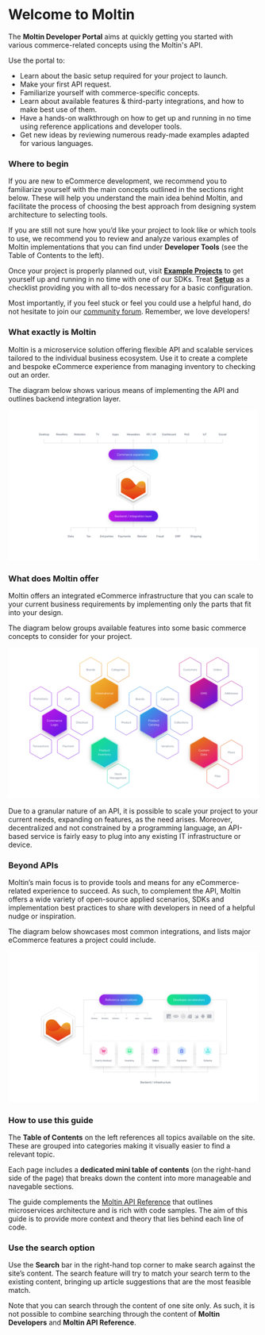 # Welcome to Moltin

The **Moltin Developer Portal** aims at quickly getting you started with various commerce-related concepts using the Moltin's API. 

Use the portal to:

* Learn about the basic setup required for your project to launch.
* Make your first API request.
* Familiarize yourself with commerce-specific concepts.
* Learn about available features & third-party integrations, and how to make best use of them.
* Have a hands-on walkthrough on how to get up and running in no time using reference applications and developer tools.
* Get new ideas by reviewing numerous ready-made examples adapted for various languages.

### Where to begin

If you are new to eCommerce development, we recommend you to familiarize yourself with the main concepts outlined in the sections right below. These will help you understand the main idea behind Moltin, and facilitate the process of choosing the best approach from designing system architecture to selecting tools.

If you are still not sure how you’d like your project to look like or which tools to use, we recommend you to review and analyze various examples of Moltin implementations that you can find under **Developer Tools** \(see the Table of Contents to the left\).

Once your project is properly planned out, visit [**Example Projects**](example-projects/) to get yourself up and running in no time with one of our SDKs. Treat [**Setup**](getting-started/setup.md) as a checklist providing you with all to-dos necessary for a basic configuration.

Most importantly, if you feel stuck or feel you could use a helpful hand, do not hesitate to join our [community forum](https://forum.moltin.com). Remember, we love developers!

### What exactly is Moltin

Moltin is a microservice solution offering flexible API and scalable services tailored to the individual business ecosystem. Use it to create a complete and bespoke eCommerce experience from managing inventory to checking out an order.

The diagram below shows various means of implementing the API and outlines backend integration layer.

![Moltin flows into any existing architecture](.gitbook/assets/architecture.png)

### What does Moltin offer

Moltin offers an integrated eCommerce infrastructure that you can scale to your current business requirements by implementing only the parts that fit into your design.

The diagram below groups available features into some basic commerce concepts to consider for your project.

![Commerce features grouped into concepts](.gitbook/assets/concepts.png)

Due to a granular nature of an API, it is possible to scale your project to your current needs, expanding on features, as the need arises. Moreover, decentralized and not constrained by a programming language, an API-based service is fairly easy to plug into any existing IT infrastructure or device.

### Beyond APIs

Moltin’s main focus is to provide tools and means for any eCommerce-related experience to succeed. As such, to complement the API, Moltin offers a wide variety of open-source applied scenarios, SDKs and implementation best practices to share with developers in need of a helpful nudge or inspiration.

The diagram below showcases most common integrations, and lists major eCommerce features a project could include.

![Moltin integration practices](.gitbook/assets/features.png)

### How to use this guide

The **Table of Contents** on the left references all topics available on the site. These are grouped into categories making it visually easier to find a relevant topic.

Each page includes a **dedicated mini table of contents** \(on the right-hand side of the page\) that breaks down the content into more manageable and navegable sections.

The guide complements the [Moltin API Reference](https://docs.moltin.com/) that outlines microservices architecture and is rich with code samples. The aim of this guide is to provide more context and theory that lies behind each line of code.

### Use the search option

Use the **Search** bar in the right-hand top corner to make search against the site’s content. The search feature will try to match your search term to the existing content, bringing up article suggestions that are the most feasible match.

Note that you can search through the content of one site only. As such, it is not possible to combine searching through the content of **Moltin Developers** and **Moltin API Reference**.

